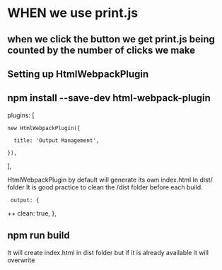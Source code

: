 # WHEN we use print.js

## when we click the button we get print.js being counted by the number of clicks we make
## Setting up HtmlWebpackPlugin
## npm install --save-dev html-webpack-plugin

  plugins: [

    new HtmlWebpackPlugin({

      title: 'Output Management',

    }),

  ],

  HtmlWebpackPlugin by default will generate its own index.html
  In dist/ folder
  It is good practice to clean the /dist folder before each build.


     output: {
++   clean: true,
   },

## npm run build
It will create index.html in dist folder but if it is already available it will overwrite 